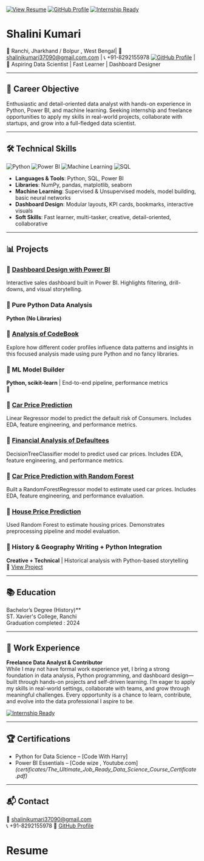 [![View Resume](https://img.shields.io/badge/View-Resume-blue)](https://github.com/shalinikumari37090-source/resume)
[![GitHub Profile](https://img.shields.io/badge/GitHub-Portfolio-black?logo=github)](https://github.com/shalinikumari37090-source)
[![Internship Ready](https://img.shields.io/badge/Internship-Ready-brightgreen)](https://github.com/shalinikumari37090-source/resume)

# Shalini Kumari  
📍 Ranchi, Jharkhand / Bolpur , West Bengal| 📧 shalinikumari37090@gmail.com.com | 📞 +91-8292155978
[![GitHub Profile](https://img.shields.io/badge/GitHub-Portfolio-black?logo=github)](https://github.com/shalinikumari37090-source)
| 💼 Aspiring Data Scientist | Fast Learner | Dashboard Designer

---

## 🎯 Career Objective

Enthusiastic and detail-oriented data analyst with hands-on experience in Python, Power BI, and machine learning. Seeking internship and freelance opportunities to apply my skills in real-world projects, collaborate with startups, and grow into a full-fledged data scientist.

---

## 🛠️ Technical Skills

![Python](https://img.shields.io/badge/Python-Expert-informational?logo=python)
![Power BI](https://img.shields.io/badge/PowerBI-Dashboard_Designer-yellow?logo=powerbi)
![Machine Learning](https://img.shields.io/badge/Machine_Learning-Enthusiast-orange)
![SQL](https://img.shields.io/badge/SQL-Data_Querying-blue)

- **Languages & Tools**: Python, SQL, Power BI  
- **Libraries**: NumPy, pandas, matplotlib, seaborn  
- **Machine Learning**: Supervised & Unsupervised models, model building, basic neural networks  
- **Dashboard Design**: Modular layouts, KPI cards, bookmarks, interactive visuals  
- **Soft Skills**: Fast learner, multi-tasker, creative, detail-oriented, collaborative

---

## 📊 Projects

### 🔹 [Dashboard Design with Power BI](https://github.com/shalinikumari37090-source/powerbi-sales-dashboard)  
Interactive sales dashboard built in Power BI. Highlights filtering, drill-downs, and visual storytelling.

### 🐍 Pure Python Data Analysis  
**Python (No Libraries)**
### 🔹 [Analysis of CodeBook](https://github.com/shalinikumari37090-source/Data-analysis-using-pure-Python.git)
Explore how different coder profiles influence data patterns and insights in this focused analysis made using pure Python and no fancy libraries.

### 🤖 ML Model Builder  
**Python, scikit-learn** | End-to-end pipeline, performance metrics  
🔗
### 🔹 [Car Price Prediction ](https://github.com/shalinikumari37090-source/ml-models/tree/main/project_car_dekho)
Linear Regressor model to predict the default risk of Consumers. Includes EDA, feature engineering, and performance metrics.

### 🔹 [Financial Analysis of Defaultees](https://github.com/shalinikumari37090-source/ml-models/tree/main/project_Finance)
DecisionTreeClassifier model to predict used car prices. Includes EDA, feature engineering, and performance metrics.

### 🔹 [Car Price Prediction with Random Forest](https://github.com/shalinikumari37090-source/ml-models/tree/main/project_car_price)  
Built a RandomForestRegressor model to estimate used car prices. Includes EDA, feature engineering, and performance evaluation.

### 🔹 [House Price Prediction](https://github.com/shalinikumari37090-source/ml-models/tree/main/project_gurgaon)  
Used Random Forest to estimate housing prices. Demonstrates preprocessing pipeline and model evaluation.

### 🧠 History & Geography Writing + Python Integration  
**Creative + Technical** | Historical analysis with Python-based storytelling  
🔗 [View Project](https://github.com/shalinikumari37090-source/your-writing-repo)

---

## 📚 Education

Bachelor’s Degree (History)**  
ST. Xavier's College, Ranchi  
Graduation completed : 2024

---

## 💼 Work Experience

**Freelance Data Analyst & Contributor**  
While I may not have formal work experience yet, I bring a strong foundation in data analysis, Python programming, and dashboard design—built through hands-on projects and self-driven learning. I’m eager to apply my skills in real-world settings, collaborate with teams, and grow through meaningful challenges. Every opportunity is a chance to learn, contribute, and evolve into the data professional I aspire to be.

[![Internship Ready](https://img.shields.io/badge/Internship-Ready-brightgreen)](https://github.com/shalinikumari37090-source/resume)

---

## 🏆 Certifications

- Python for Data Science – [Code With Harry]  
- Power BI Essentials – [Code wize , Youtube.com]  
*(certificates/The_Ultimate_Job_Ready_Data_Science_Course_Certificate.pdf)*

---

## 📬 Contact

📧 shalinikumari37090@gmail.com  
📞 +91-8292155978
🔗 [GitHub Profile](https://github.com/shalinikumari37090-source)
# Resume
